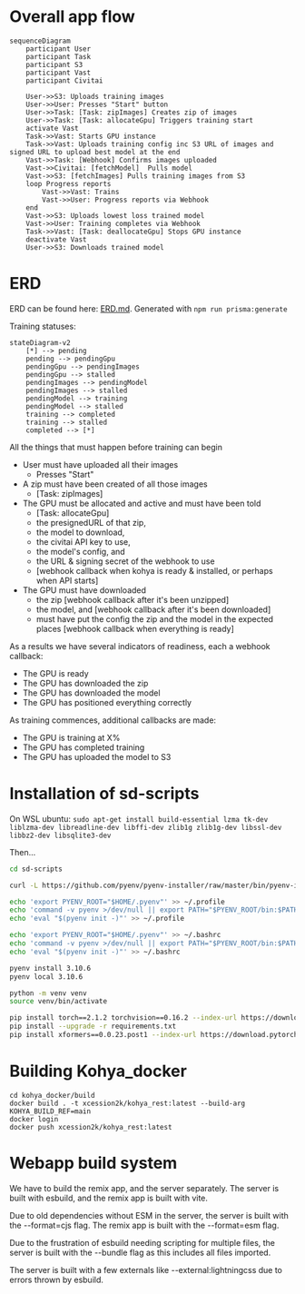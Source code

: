 # Overall app flow

```mermaid
sequenceDiagram
    participant User
    participant Task
    participant S3
    participant Vast
    participant Civitai

    User->>S3: Uploads training images
    User->>User: Presses "Start" button
    User->>Task: [Task: zipImages] Creates zip of images
    User->>Task: [Task: allocateGpu] Triggers training start
    activate Vast
    Task->>Vast: Starts GPU instance
    Task->>Vast: Uploads training config inc S3 URL of images and signed URL to upload best model at the end
    Vast->>Task: [Webhook] Confirms images uploaded
    Vast->>Civitai: [fetchModel]  Pulls model
    Vast->>S3: [fetchImages] Pulls training images from S3
    loop Progress reports
        Vast->>Vast: Trains
        Vast->>User: Progress reports via Webhook
    end
    Vast->>S3: Uploads lowest loss trained model
    Vast->>User: Training completes via Webhook
    Task->>Vast: [Task: deallocateGpu] Stops GPU instance
    deactivate Vast
    User->>S3: Downloads trained model
```

# ERD

ERD can be found here: [ERD.md](ERD.md).
Generated with `npm run prisma:generate`

Training statuses:

```mermaid
stateDiagram-v2
    [*] --> pending
    pending --> pendingGpu
    pendingGpu --> pendingImages
    pendingGpu --> stalled
    pendingImages --> pendingModel
    pendingImages --> stalled
    pendingModel --> training
    pendingModel --> stalled
    training --> completed
    training --> stalled
    completed --> [*]
```

All the things that must happen before training can begin

-   User must have uploaded all their images
    -   Presses "Start"
-   A zip must have been created of all those images
    -   [Task: zipImages]
-   The GPU must be allocated and active and must have been told
    -   [Task: allocateGpu]
    -   the presignedURL of that zip,
    -   the model to download,
    -   the civitai API key to use,
    -   the model's config, and
    -   the URL & signing secret of the webhook to use
    -   [webhook callback when kohya is ready & installed, or perhaps when API starts]
-   The GPU must have downloaded
    -   the zip [webhook callback after it's been unzipped]
    -   the model, and [webhook callback after it's been downloaded]
    -   must have put the config the zip and the model in the expected places [webhook callback when everything is ready]

As a results we have several indicators of readiness, each a webhook callback:

-   The GPU is ready
-   The GPU has downloaded the zip
-   The GPU has downloaded the model
-   The GPU has positioned everything correctly

As training commences, additional callbacks are made:

-   The GPU is training at X%
-   The GPU has completed training
-   The GPU has uploaded the model to S3

# Installation of sd-scripts

On WSL ubuntu: `sudo apt-get install build-essential lzma tk-dev liblzma-dev libreadline-dev libffi-dev zlib1g zlib1g-dev libssl-dev libbz2-dev libsqlite3-dev`

Then...

```bash
cd sd-scripts

curl -L https://github.com/pyenv/pyenv-installer/raw/master/bin/pyenv-installer | bash

echo 'export PYENV_ROOT="$HOME/.pyenv"' >> ~/.profile
echo 'command -v pyenv >/dev/null || export PATH="$PYENV_ROOT/bin:$PATH"' >> ~/.profile
echo 'eval "$(pyenv init -)"' >> ~/.profile

echo 'export PYENV_ROOT="$HOME/.pyenv"' >> ~/.bashrc
echo 'command -v pyenv >/dev/null || export PATH="$PYENV_ROOT/bin:$PATH"' >> ~/.bashrc
echo 'eval "$(pyenv init -)"' >> ~/.bashrc

pyenv install 3.10.6
pyenv local 3.10.6

python -m venv venv
source venv/bin/activate

pip install torch==2.1.2 torchvision==0.16.2 --index-url https://download.pytorch.org/whl/cu118
pip install --upgrade -r requirements.txt
pip install xformers==0.0.23.post1 --index-url https://download.pytorch.org/whl/cu118
```

# Building Kohya_docker

```
cd kohya_docker/build
docker build . -t xcession2k/kohya_rest:latest --build-arg KOHYA_BUILD_REF=main
docker login
docker push xcession2k/kohya_rest:latest
```

# Webapp build system

We have to build the remix app, and the server separately. The server is built with esbuild, and the remix app is built with vite.

Due to old dependencies without ESM in the server, the server is built with the --format=cjs flag. The remix app is built with the --format=esm flag.

Due to the frustration of esbuild needing scripting for multiple files, the server is built with the --bundle flag as this includes all files imported.

The server is built with a few externals like --external:lightningcss due to errors thrown by esbuild.
